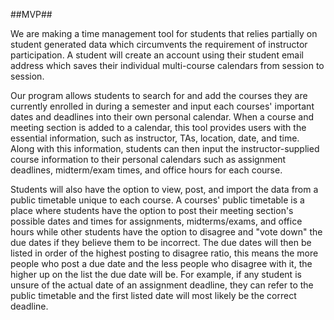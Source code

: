 ##MVP##

We are making a time management tool for students that relies partially on student generated data which circumvents the requirement of instructor participation. A student will create an account using their student email address which saves their individual multi-course calendars from session to session. 

Our program allows students to search for and add the courses they are currently enrolled in during a semester and input each courses' important dates and deadlines into their own personal calendar. When a course and meeting section is added to a calendar, this tool provides users with the essential information, such as instructor, TAs, location, date, and time. Along with this information, students can then input the instructor-supplied course information to their personal calendars such as assignment deadlines, midterm/exam times, and office hours for each course. 

Students will also have the option to view, post, and import the data from a public timetable unique to each course. A courses' public timetable is a place where students have the option to post their meeting section's possible dates and times for assignments, midterms/exams, and office hours while other students have the option to disagree and "vote down" the due dates if they believe them to be incorrect. The due dates will then be listed in order of the highest posting to disagree ratio, this means the more people who post a due date and the less people who disagree with it, the higher up on the list the due date will be. For example, if any student is unsure of the actual date of an assignment deadline, they can refer to the public timetable and the first listed date will most likely be the correct deadline.